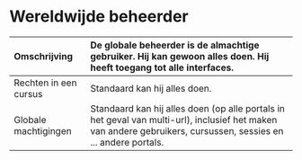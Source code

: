 # Wereldwijde beheerder

| Omschrijving | De globale beheerder is de almachtige gebruiker. Hij kan gewoon alles doen. Hij heeft toegang tot alle interfaces. |
| :--- | :--- |
| Rechten in een cursus | Standaard kan hij alles doen. |
| Globale machtigingen | Standaard kan hij alles doen \(op alle portals in het geval van multi-url\), inclusief het maken van andere gebruikers, cursussen, sessies en ... andere portals. |

